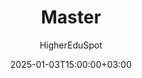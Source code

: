 ---
weight: 7000
date: 2024-12-27T12:00:00+00:00
author: "HigherEduSpot"
title: "Master"
icon: school
description: "Guiding you through the process of finding the right master's degree and career paths in academia."
date: 2025-01-03T15:00:00+03:00
---